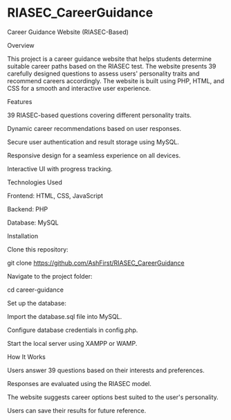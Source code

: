 # RIASEC_CareerGuidance
Career Guidance Website (RIASEC-Based)

Overview

This project is a career guidance website that helps students determine suitable career paths based on the RIASEC test. The website presents 39 carefully designed questions to assess users' personality traits and recommend careers accordingly. The website is built using PHP, HTML, and CSS for a smooth and interactive user experience.

Features

39 RIASEC-based questions covering different personality traits.

Dynamic career recommendations based on user responses.

Secure user authentication and result storage using MySQL.

Responsive design for a seamless experience on all devices.

Interactive UI with progress tracking.

Technologies Used

Frontend: HTML, CSS, JavaScript

Backend: PHP

Database: MySQL

Installation

Clone this repository:

git clone https://github.com/AshFirst/RIASEC_CareerGuidance

Navigate to the project folder:

cd career-guidance

Set up the database:

Import the database.sql file into MySQL.

Configure database credentials in config.php.

Start the local server using XAMPP or WAMP.

How It Works

Users answer 39 questions based on their interests and preferences.

Responses are evaluated using the RIASEC model.

The website suggests career options best suited to the user's personality.

Users can save their results for future reference.
